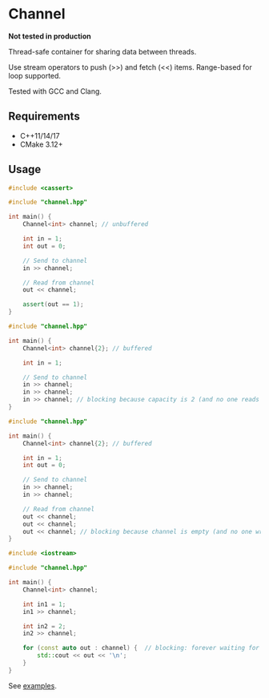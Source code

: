 # Channel

**Not tested in production**

Thread-safe container for sharing data between threads.

Use stream operators to push (>>) and fetch (<<) items. Range-based for loop supported.

Tested with GCC and Clang. 

## Requirements
* C++11/14/17
* CMake 3.12+

## Usage

```c++
#include <cassert>

#include "channel.hpp"

int main() {
    Channel<int> channel; // unbuffered

    int in = 1;
    int out = 0;

    // Send to channel
    in >> channel;

    // Read from channel
    out << channel;

    assert(out == 1);
}
```

```c++
#include "channel.hpp"

int main() {
    Channel<int> channel{2}; // buffered

    int in = 1;

    // Send to channel
    in >> channel;
    in >> channel;
    in >> channel; // blocking because capacity is 2 (and no one reads from channel)
}
```

```c++
#include "channel.hpp"

int main() {
    Channel<int> channel{2}; // buffered

    int in = 1;
    int out = 0;

    // Send to channel
    in >> channel;
    in >> channel;

    // Read from channel
    out << channel;
    out << channel;
    out << channel; // blocking because channel is empty (and no one writes on it)
}
```

```c++
#include <iostream>

#include "channel.hpp"

int main() {
    Channel<int> channel;

    int in1 = 1;
    in1 >> channel;

    int in2 = 2;
    in2 >> channel;

    for (const auto out : channel) {  // blocking: forever waiting for channel items
        std::cout << out << '\n';
    }
}
```

See [examples](examples).
